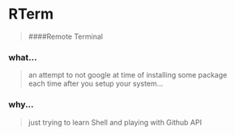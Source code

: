 RTerm
=====
> ####Remote Terminal

### what...
> an attempt to not google at time of installing some package <br>
> each time after you setup your system...

### why...
> just trying to learn Shell and playing with Github API

